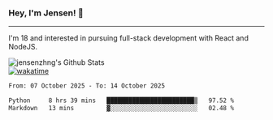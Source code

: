 ### Hey, I'm Jensen! 👋

---

I'm 18 and interested in pursuing full-stack development with React and NodeJS.

![jensenzhng's Github Stats](https://github-readme-stats.vercel.app/api?username=jensenzhng&theme=dark&show_icons=true&count_private=true)
<br />
[![wakatime](https://wakatime.com/badge/user/cbfc263d-3611-4e36-8278-8fad45fe3f62.svg)](https://wakatime.com/@cbfc263d-3611-4e36-8278-8fad45fe3f62)

<!--START_SECTION:waka-->

```txt
From: 07 October 2025 - To: 14 October 2025

Python     8 hrs 39 mins   ████████████████████████▒   97.52 %
Markdown   13 mins         ▓░░░░░░░░░░░░░░░░░░░░░░░░   02.48 %
```

<!--END_SECTION:waka-->
